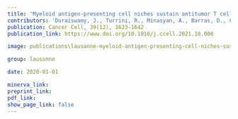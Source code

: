 ```yaml
---
title: 'Myeloid antigen-presenting cell niches sustain antitumor T cells and license PD-1 blockade via CD28 costimulation.'
contributors: 'Duraiswamy, J., Turrini, R., Minasyan, A., Barras, D., Casado, J., Crespo, I., Grimm, A.J., Genolet, R., Benedetti, F., Ioannidou, K., Castro, W., Neal, C., Moriot, A., Tissot, S., Anstett, V., Fahr, N., Tanyi, J. L., Eiva, M., Montone, K. T.,  Jacobson, C. A.,  Wulff Westergaard, M. C., Svane,  I. M., Kandalaft, L. E., Delorenzi, M., Sorger, P. K., Farkkila, A., Carmona, S., Foukas, P. G., Powell Jr, D. J., Rusakiewicz, S., Dangaj, D., Doucey, M-A., Coukos G (2021).'
publication: Cancer Cell, 39(12), 1623-1642
publication_link: https://www.doi.org/10.1016/j.ccell.2021.10.008

image: publications\lausanne-myeloid-antigen-presenting-cell-niches-sustain-antitumor-T-cells-and-license-PD-1-blockade-via-CD28-costimulation.JPG

group: lausanne

date: 2020-01-01

minerva_link:
preprint_link:
pdf_link:
show_page_link: false
---
```

